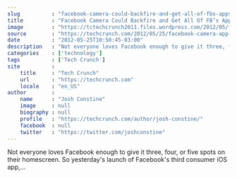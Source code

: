 ```yaml
---
slug          : "facebook-camera-could-backfire-and-get-all-of-fbs-apps-buried-in-a-folder"
title         : "Facebook Camera Could Backfire and Get All Of FB’s Apps Buried In A Folder"
image         : "https://tctechcrunch2011.files.wordpress.com/2012/05/facebook-app-overload-folder.png?w=488&h=400&crop=1"
source        : "https://techcrunch.com/2012/05/25/facebook-camera-app-overload/"
date          : "2012-05-25T10:50:45-03:00"
description   : "Not everyone loves Facebook enough to give it three, four, or five spots on their homescreen. So yesterday's launch of Facebook's third consumer iOS app,..."
categories    : ['technology']
tags          : ['Tech Crunch']
site          :
    title     : "Tech Crunch"
    url       : "https://techcrunch.com"
    locale    : "en_US"
author        :
    name      : "Josh Constine"
    image     : null
    biography : null
    profile   : "https://techcrunch.com/author/josh-constine/"
    facebook  : null
    twitter   : "https://twitter.com/joshconstine"
---
```


Not everyone loves Facebook enough to give it three, four, or five spots on their homescreen. So yesterday's launch of Facebook's third consumer iOS app,...

